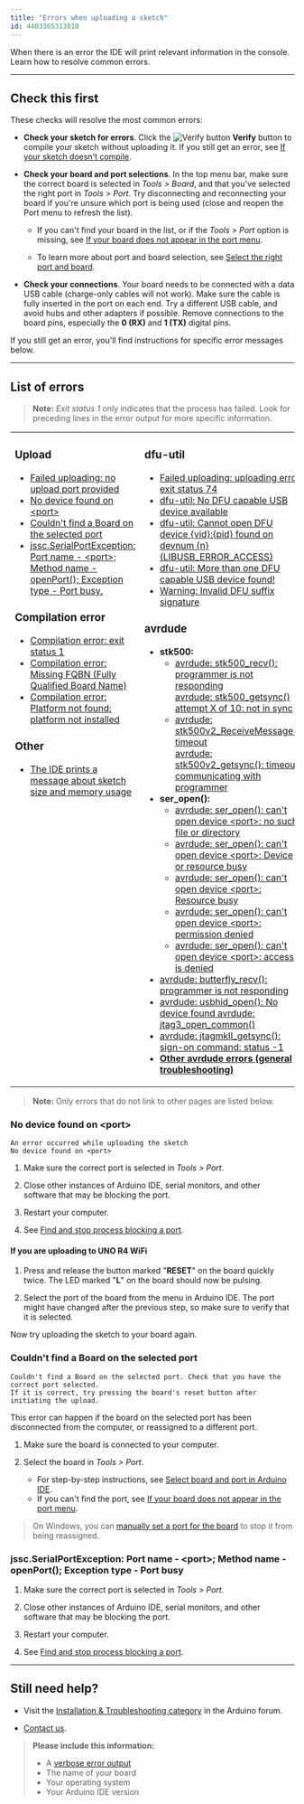 ```yaml
---
title: "Errors when uploading a sketch"
id: 4403365313810
---
```


When there is an error the IDE will print relevant information in the console. Learn how to resolve common errors.

---

## Check this first

These checks will resolve the most common errors:

* **Check your sketch for errors**. Click the ![Verify button](img/symbol_verify2.png) **Verify** button to compile your sketch without uploading it.  If you still get an error, see [If your sketch doesn't compile](https://support.arduino.cc/hc/en-us/articles/4402764401554-Compilation-errors-when-uploading).

* **Check your board and port selections**. In the top menu bar, make sure the correct board is selected in _Tools > Board_, and that you've selected the right port in _Tools > Port_. Try disconnecting and reconnecting your board if you're unsure which port is being used (close and reopen the Port menu to refresh the list).

  * If you can't find your board in the list, or if the _Tools > Port_ option is missing, see [If your board does not appear in the port menu](https://support.arduino.cc/hc/en-us/articles/4412955149586-If-your-board-does-not-appear-in-the-port-menu).

  * To learn more about port and board selection, see [Select the right port and board](https://support.arduino.cc/hc/en-us/articles/4406856349970-Select-board-and-port).

* **Check your connections**. Your board needs to be connected with a data USB cable (charge-only cables will not work). Make sure the cable is fully inserted in the port on each end. Try a different USB cable, and avoid hubs and other adapters if possible. Remove connections to the board pins, especially the **0 (RX)** and **1 (TX)** digital pins.

If you still get an error, you'll find instructions for specific error messages below.

---

<a id="errors"></a>

## List of errors

> **Note:** _Exit status 1_ only indicates that the process has failed. Look for preceding lines in the error output for more specific information.

<table>
<tr>
<td style="vertical-align: top;">
<h3>Upload</h3>
<ul>
<li><a href="https://support.arduino.cc/hc/en-us/articles/360020831120-Failed-uploading-no-upload-port-provided">Failed uploading: no upload port provided</a></li>
<!-- <li><a href="https://support.arduino.cc/hc/en-us/articles/6554944868252-Failed-uploading-uploading-error-exit-status-1">Failed uploading: uploading error: exit status 1</a></li> NOTE: Unpublished article -->
<li><a href="#no-device-found-on-port">No device found on &lt;port&gt;</a></li>
<li><a href="#no-board-on-selected-port">Couldn't find a Board on the selected port</a></li>
<li><a href="#SerialPortException-port-busy">jssc.SerialPortException: Port name - &lt;port&gt;;<br>Method name - openPort(); Exception type - Port busy.</a></li>
</ul>
<h3>Compilation error</h3>
<ul>
<li><a href="https://support.arduino.cc/hc/en-us/articles/6554914611228-Compilation-error-exit-status-1">Compilation error: exit status 1</a></li>
<li><a href="https://support.arduino.cc/hc/en-us/articles/4412950941074-Compilation-error-Missing-FQBN-Fully-Qualified-Board-Name-">Compilation error: Missing FQBN (Fully Qualified Board Name)</a></li>
<li><a href="https://support.arduino.cc/hc/en-us/articles/360020846379-Compilation-error-Error-2-UNKNOWN-platform-not-installed">Compilation error: Platform not found: platform not installed</a></li>

</ul>
<h3>Other</h3>
<ul>
<li><a href="https://support.arduino.cc/hc/en-us/articles/4405339237522-The-IDE-prints-a-message-about-sketch-size-and-memory-usage">The IDE prints a message about sketch size and memory usage</a></li>
</ul>
</td>
<td>
<h3>dfu-util</h3>
<ul>
<li><a href="https://support.arduino.cc/hc/en-us/articles/11011849739804-dfu-util-errors-when-uploading-exit-status-74-#exit-status-74">Failed uploading: uploading error: exit status 74</a></li>
<li><a href="https://support.arduino.cc/hc/en-us/articles/11011849739804-dfu-util-errors-when-uploading-exit-status-74-#no-dfu-capable-usb-device-available">dfu-util: No DFU capable USB device available</a></li>
<li><a href="https://support.arduino.cc/hc/en-us/articles/11011849739804-dfu-util-errors-when-uploading-exit-status-74-#libusb-error-access">dfu-util: Cannot open DFU device {vid}:{pid} found on devnum {n} (LIBUSB_ERROR_ACCESS)</a></li>
<li><a href="https://support.arduino.cc/hc/en-us/articles/11011849739804-dfu-util-errors-when-uploading-exit-status-74-#more-than-one-dfu-capable-usb-device">dfu-util: More than one DFU capable USB device found!</a></li>
<li><a href="https://support.arduino.cc/hc/en-us/articles/11011849739804-dfu-util-errors-when-uploading-exit-status-74-#invalid-dfu-suffix-signature">Warning: Invalid DFU suffix signature</a></li>
</ul>
<h3>avrdude</h3>
<ul>
<li><strong>stk500:</strong><ul>
<li><a href="https://support.arduino.cc/hc/en-us/articles/4401874331410#avrdude-stk500_recv-and-stk500_getsync">avrdude: stk500_recv(): programmer is not responding<br>avrdude: stk500_getsync() attempt X of 10: not in sync</a></li>
<li><a href="https://support.arduino.cc/hc/en-us/articles/4401874331410#avrdude-stk500_recv-and-stk500_getsync">avrdude: stk500v2_ReceiveMessage(): timeout<br>avrdude: stk500v2_getsync(): timeout communicating with programmer</a></li>
</ul>
</li>
<li><strong>ser_open():</strong><ul>
<li><a href="https://support.arduino.cc/hc/en-us/articles/4401874331410#avrdude-ser_open-cant-open-device-no-such-file-or-directory">avrdude: ser_open(): can&#39;t open device &lt;port&gt;: no such file or directory</a></li>
<li><a href="https://support.arduino.cc/hc/en-us/articles/4401874331410#ser_open-device-or-resource-busy">avrdude: ser_open(): can&#39;t open device &lt;port&gt;: Device or resource busy</a></li>
<li><a href="https://support.arduino.cc/hc/en-us/articles/4401874331410#ser_open-resource-busy">avrdude: ser_open(): can&#39;t open device &lt;port&gt;: Resource busy</a></li>
<li><a href="https://support.arduino.cc/hc/en-us/articles/4401874331410#ser_open-permission-denied">avrdude: ser_open(): can&#39;t open device &lt;port&gt;: permission denied</a></li>
<li><a href="https://support.arduino.cc/hc/en-us/articles/4401874331410#ser_open-access-is-denied">avrdude: ser_open(): can&#39;t open device &lt;port&gt;: access is denied</a></li>
</ul>
</li>
<li><a href="https://support.arduino.cc/hc/en-us/articles/4401874331410#avrdude-butterfly_recv">avrdude: butterfly_recv(): programmer is not responding</a></li>
<li><a href="https://support.arduino.cc/hc/en-us/articles/4401874331410#usbhid_open_jtag3_open_common">avrdude: usbhid_open(): No device found
avrdude: jtag3_open_common()</a></li>
<li><a href="https://support.arduino.cc/hc/en-us/articles/4401874331410#jtagmkII_getsync">avrdude: jtagmkII_getsync(): sign-on command: status -1</a></li>
<li><strong><a href="https://support.arduino.cc/hc/en-us/articles/4401874331410#check-the-following">Other avrdude errors (general troubleshooting)</a></strong></li>
</ul>
</td>
</tr>
</table>

> **Note:**  Only errors that do not link to other pages are listed below.

<a id="no-device-found-on-port"></a>

### No device found on \<port\>

```
An error occurred while uploading the sketch
No device found on <port>
```

1. Make sure the correct port is selected in _Tools > Port_.

2. Close other instances of Arduino IDE, serial monitors, and other software that may be blocking the port.

3. Restart your computer.

4. See [Find and stop process blocking a port](https://support.arduino.cc/hc/en-us/articles/4407830972050-Find-and-stop-process-blocking-a-port).

#### If you are uploading to UNO R4 WiFi

1. Press and release the button marked "**RESET**" on the board quickly twice. The LED marked "**L**" on the board should now be pulsing.

2. Select the port of the board from the menu in Arduino IDE. The port might have changed after the previous step, so make sure to verify that it is selected.

Now try uploading the sketch to your board again.

<a id="no-board-on-selected-port"></a>

### Couldn't find a Board on the selected port

```
Couldn't find a Board on the selected port. Check that you have the correct port selected.
If it is correct, try pressing the board's reset button after initiating the upload.
```

This error can happen if the board on the selected port has been disconnected from the computer, or reassigned to a different port.

1. Make sure the board is connected to your computer.

2. Select the board in _Tools > Port_.

   * For step-by-step instructions, see [Select board and port in Arduino IDE](https://support.arduino.cc/hc/en-us/articles/4406856349970-Select-board-and-port-in-Arduino-IDE).
   * If you can't find the port, see [If your board does not appear in the port menu](https://support.arduino.cc/hc/en-us/articles/4412955149586-If-your-board-does-not-appear-in-the-port-menu).

> On Windows, you can [manually set a port for the board](https://support.arduino.cc/hc/en-us/articles/360016420140#set-COM-port) to stop it from being reassigned.

<a id="SerialPortException-port-busy"></a>

### jssc.SerialPortException: Port name - \<port\>; Method name - openPort(); Exception type - Port busy

1. Make sure the correct port is selected in _Tools > Port_.

2. Close other instances of Arduino IDE, serial monitors, and other software that may be blocking the port.

3. Restart your computer.

4. See [Find and stop process blocking a port](https://support.arduino.cc/hc/en-us/articles/4407830972050-Find-and-stop-process-blocking-a-port).

---

## Still need help?

* Visit the [Installation & Troubleshooting category](https://forum.arduino.cc/c/18) in the Arduino forum.

* [Contact us](https://www.arduino.cc/en/contact-us/).

> **Please include this information:**
>
> * A [verbose error output](https://support.arduino.cc/hc/en-us/articles/4407705216274)
> * The name of your board
> * Your operating system
> * Your Arduino IDE version

<p style="display:none;">
   Tags: problem uploading to board, problema subiendo a la placa, https://www.arduino.cc/en/Guide/Troubleshooting, 360003198300, 上传失败, 上传出错, 업로드, problème de téléversement vers la carte, téléverser, проблема загрузки в плату, マイコンボードに書き込めない, マイコンボードに書き込もうとしましたが、エラーが発生しました, problem beim hochladen auf das board, problema di caricamento sulla scheda, 업로딩
</p>

<!-- markdownlint-disable-file HC001 -->
